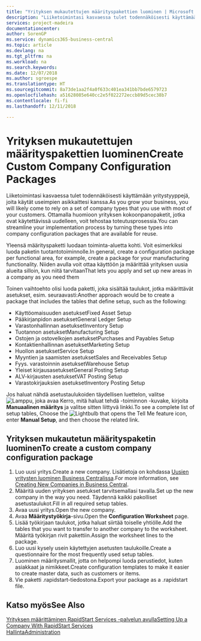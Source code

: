 ```yaml
---
title: "Yrityksen mukautettujen määrityspakettien luominen | Microsoft Docs"
description: "Liiketoimintasi kasvaessa tulet todennäköisesti käyttämään yritystyyppejä, joita käytät useimpien asikkaittesi kanssa. Ottamalla huomioon yrityksen kokoonpanopaketit, jotka ovat käytettävissä uudelleen, voit tehostaa toteutusprosessia."
services: project-madeira
documentationcenter: 
author: SorenGP
ms.service: dynamics365-business-central
ms.topic: article
ms.devlang: na
ms.tgt_pltfrm: na
ms.workload: na
ms.search.keywords: 
ms.date: 12/07/2018
ms.author: sgroespe
ms.translationtype: HT
ms.sourcegitcommit: 8a73de1aa2f4a0f633c401ea341bb7bde6579723
ms.openlocfilehash: a51628085e640cc2e5f022272eccb89d5cec38b7
ms.contentlocale: fi-fi
ms.lasthandoff: 12/11/2018

---
```

# <a name="create-custom-company-configuration-packages"></a><span data-ttu-id="f9882-104">Yrityksen mukautettujen määrityspakettien luominen</span><span class="sxs-lookup"><span data-stu-id="f9882-104">Create Custom Company Configuration Packages</span></span>
<span data-ttu-id="f9882-105">Liiketoimintasi kasvaessa tulet todennäköisesti käyttämään yritystyyppejä, joita käytät useimpien asikkaittesi kanssa.</span><span class="sxs-lookup"><span data-stu-id="f9882-105">As you grow your business, you will likely come to rely on a set of company types that you use with most of your customers.</span></span> <span data-ttu-id="f9882-106">Ottamalla huomioon yrityksen kokoonpanopaketit, jotka ovat käytettävissä uudelleen, voit tehostaa toteutusprosessia.</span><span class="sxs-lookup"><span data-stu-id="f9882-106">You can streamline your implementation process by turning these types into company configuration packages that are available for reuse.</span></span>  

<span data-ttu-id="f9882-107">Yleensä määrityspaketti luodaan toiminta-aluetta kohti. Voit esimerkiksi luoda paketin tuotantotoiminnolle.</span><span class="sxs-lookup"><span data-stu-id="f9882-107">In general, create a configuration package per functional area, for example, create a package for your manufacturing functionality.</span></span> <span data-ttu-id="f9882-108">Niiden avulla voit ottaa käyttöön ja määrittää yrityksen uusia alueita silloin, kun niitä tarvitaan</span><span class="sxs-lookup"><span data-stu-id="f9882-108">That lets you apply and set up new areas in a company as you need them</span></span>  

<span data-ttu-id="f9882-109">Toinen vaihtoehto olisi luoda paketti, joka sisältää taulukot, jotka määrittävät asetukset, esim. seuraavasti:</span><span class="sxs-lookup"><span data-stu-id="f9882-109">Another approach would be to create a package that includes the tables that define setup, such as the following:</span></span>  

-   <span data-ttu-id="f9882-110">Käyttöomaisuuden asetukset</span><span class="sxs-lookup"><span data-stu-id="f9882-110">Fixed Asset Setup</span></span>  
-   <span data-ttu-id="f9882-111">Pääkirjanpidon asetukset</span><span class="sxs-lookup"><span data-stu-id="f9882-111">General Ledger Setup</span></span>  
-   <span data-ttu-id="f9882-112">Varastonhallinnan asetukset</span><span class="sxs-lookup"><span data-stu-id="f9882-112">Inventory Setup</span></span>  
-   <span data-ttu-id="f9882-113">Tuotannon asetukset</span><span class="sxs-lookup"><span data-stu-id="f9882-113">Manufacturing Setup</span></span>  
-   <span data-ttu-id="f9882-114">Ostojen ja ostovelkojen asetukset</span><span class="sxs-lookup"><span data-stu-id="f9882-114">Purchases and Payables Setup</span></span>  
-   <span data-ttu-id="f9882-115">Kontaktienhallinnan asetukset</span><span class="sxs-lookup"><span data-stu-id="f9882-115">Marketing Setup</span></span>  
-   <span data-ttu-id="f9882-116">Huollon asetukset</span><span class="sxs-lookup"><span data-stu-id="f9882-116">Service Setup</span></span>  
-   <span data-ttu-id="f9882-117">Myyntien ja saamisten asetukset</span><span class="sxs-lookup"><span data-stu-id="f9882-117">Sales and Receivables Setup</span></span>  
-   <span data-ttu-id="f9882-118">Fyys. varastoinnin asetukset</span><span class="sxs-lookup"><span data-stu-id="f9882-118">Warehouse Setup</span></span>  
-   <span data-ttu-id="f9882-119">Yleiset kirjausasetukset</span><span class="sxs-lookup"><span data-stu-id="f9882-119">General Posting Setup</span></span>  
-   <span data-ttu-id="f9882-120">ALV-kirjausten asetukset</span><span class="sxs-lookup"><span data-stu-id="f9882-120">VAT Posting Setup</span></span>  
-   <span data-ttu-id="f9882-121">Varastokirjauksien asetukset</span><span class="sxs-lookup"><span data-stu-id="f9882-121">Inventory Posting Setup</span></span>  

<span data-ttu-id="f9882-122">Jos haluat nähdä asetustaulukoiden täydellisen luettelon, valitse ![Lamppu, joka avaa Kerro, mitä haluat tehdä -toiminnon](media/ui-search/search_small.png "Kerro, mitä haluat tehdä") -kuvake, kirjoita **Manuaalinen määritys** ja valitse sitten liittyvä linkki.</span><span class="sxs-lookup"><span data-stu-id="f9882-122">To see a complete list of setup tables, Choose the ![Lightbulb that opens the Tell Me feature](media/ui-search/search_small.png "Tell me what you want to do") icon, enter **Manual Setup**, and then choose the related link.</span></span>  

## <a name="to-create-a-custom-company-configuration-package"></a><span data-ttu-id="f9882-123">Yrityksen mukautetun määrityspaketin luominen</span><span class="sxs-lookup"><span data-stu-id="f9882-123">To create a custom company configuration package</span></span>  
1.  <span data-ttu-id="f9882-124">Luo uusi yritys.</span><span class="sxs-lookup"><span data-stu-id="f9882-124">Create a new company.</span></span> <span data-ttu-id="f9882-125">Lisätietoja on kohdassa [Uusien yritysten luominen Business Centralissa](about-new-company.md).</span><span class="sxs-lookup"><span data-stu-id="f9882-125">For more information, see [Creating New Companies in Business Central](about-new-company.md).</span></span>  
3.  <span data-ttu-id="f9882-126">Määritä uuden yrityksen asetukset tarvitsemallasi tavalla.</span><span class="sxs-lookup"><span data-stu-id="f9882-126">Set up the new company in the way you need.</span></span> <span data-ttu-id="f9882-127">Täydennä kaikki pakolliset asetustaulukot.</span><span class="sxs-lookup"><span data-stu-id="f9882-127">Fill in all required setup tables.</span></span>  
4.  <span data-ttu-id="f9882-128">Avaa uusi yritys.</span><span class="sxs-lookup"><span data-stu-id="f9882-128">Open the new company.</span></span>
5. <span data-ttu-id="f9882-129">Avaa **Määritystyökirja**-sivu.</span><span class="sxs-lookup"><span data-stu-id="f9882-129">Open the **Configuration Worksheet** page.</span></span>  
6.  <span data-ttu-id="f9882-130">Lisää työkirjaan taulukot, jotka haluat siirtää toiselle yhtiölle.</span><span class="sxs-lookup"><span data-stu-id="f9882-130">Add the tables that you want to transfer to another company to the worksheet.</span></span> <span data-ttu-id="f9882-131">Määritä työkirjan rivit pakettiin.</span><span class="sxs-lookup"><span data-stu-id="f9882-131">Assign the worksheet lines to the package.</span></span>  
7.  <span data-ttu-id="f9882-132">Luo uusi kysely usein käytettyjen asetusten taulukoille.</span><span class="sxs-lookup"><span data-stu-id="f9882-132">Create a questionnaire for the most frequently used setup tables.</span></span>  
8.  <span data-ttu-id="f9882-133">Luominen määritysmallit, jotta on helpompi luoda perustiedot, kuten asiakkaat ja nimikkeet.</span><span class="sxs-lookup"><span data-stu-id="f9882-133">Create configuration templates to make it easier to create master data, such as customers or items.</span></span>  
9.  <span data-ttu-id="f9882-134">Vie paketti .rapidstart-tiedostona.</span><span class="sxs-lookup"><span data-stu-id="f9882-134">Export your package as a .rapidstart file.</span></span>  

## <a name="see-also"></a><span data-ttu-id="f9882-135">Katso myös</span><span class="sxs-lookup"><span data-stu-id="f9882-135">See Also</span></span>  
[<span data-ttu-id="f9882-136">Yrityksen määrittäminen RapidStart Services -palvelun avulla</span><span class="sxs-lookup"><span data-stu-id="f9882-136">Setting Up a Company With RapidStart Services</span></span>](admin-set-up-a-company-with-rapidstart.md)  
[<span data-ttu-id="f9882-137">Hallinta</span><span class="sxs-lookup"><span data-stu-id="f9882-137">Administration</span></span>](admin-setup-and-administration.md)

